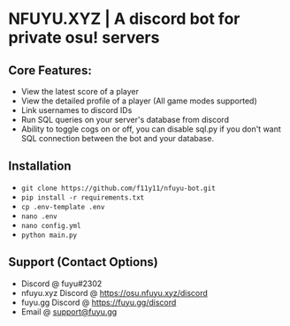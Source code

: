 # NFUYU.XYZ | A discord bot for private osu! servers

## Core Features:
- View the latest score of a player
- View the detailed profile of a player (All game modes supported)
- Link usernames to discord IDs
- Run SQL queries on your server's database from discord
- Ability to toggle cogs on or off, you can disable sql.py if you don't want SQL connection between the bot and your database.

## Installation
- `git clone https://github.com/f11y11/nfuyu-bot.git`
- `pip install -r requirements.txt`
- `cp .env-template .env`
- `nano .env`
- `nano config.yml`
- `python main.py`

## Support (Contact Options)
- Discord @ fuyu#2302
- nfuyu.xyz Discord @ https://osu.nfuyu.xyz/discord
- fuyu.gg Discord @ https://fuyu.gg/discord
- Email @ support@fuyu.gg

